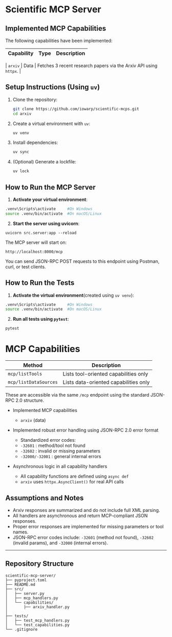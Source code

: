 
# Scientific MCP Server

##  Implemented MCP Capabilities

The following capabilities have been implemented:

| Capability    | Type     | Description                                                              |
|---------------|----------|--------------------------------------------------------------------------|

| `arxiv`       | Data     | Fetches 3 recent research papers via the Arxiv API using `httpx`.        |


## Setup Instructions (Using `uv`)

1. Clone the repository:
   ```bash
   git clone https://github.com/iowarp/scientific-mcps.git
   cd arxiv
   ```

2. Create a virtual environment with `uv`:
   ```bash
   uv venv
   ```

3. Install dependencies:
   ```bash
   uv sync
   ```

4. (Optional) Generate a lockfile:
   ```bash
   uv lock
   ```
   

## How to Run the MCP Server
1. **Activate your virtual environment**:

```bash
.venv\Scripts\activate     #On Windows
source .venv/bin/activate  #On macOS/Linux
```
2. **Start the server using uvicorn**:
```
uvicorn src.server:app --reload
```
The MCP server will start on:
```
http://localhost:8000/mcp
```

You can send JSON-RPC POST requests to this endpoint using Postman, curl, or test clients.


## How to Run the Tests

1. **Activate the virtual environment**(created using `uv venv`):

```bash
.venv\Scripts\activate     #On Windows
source .venv/bin/activate  #On macOS/Linux
```

2. **Run all tests using `pytest`**:

```bash
pytest
```

# MCP Capabilities

| Method              | Description                                 |
|---------------------|---------------------------------------------|
| `mcp/listTools`     | Lists tool-oriented capabilities only       |
| `mcp/listDataSources` | Lists data-oriented capabilities only    |

These are accessible via the same `/mcp` endpoint using the standard JSON-RPC 2.0 structure.

- Implemented MCP capabilities  
    - `arxiv` (data)

- Implemented robust error handling using JSON-RPC 2.0 error format  
  -  Standardized error codes:
    - `-32601` : method/tool not found
    - `-32602` : invalid or missing parameters
    - `-32000/-32001` : general internal errors

- Asynchronous logic in all capability handlers  
  - All capability functions are defined using `async def`
  - `arxiv` uses `httpx.AsyncClient()` for real API calls

##  Assumptions and Notes

- Arxiv responses are summarized and do not include full XML parsing.
- All handlers are asynchronous and return MCP-compliant JSON responses.
- Proper error responses are implemented for missing parameters or tool names.
- JSON-RPC error codes include: `-32601` (method not found), `-32602` (invalid params), and `-32000` (internal errors).

---

## Repository Structure

```
scientific-mcp-server/
├── pyproject.toml
├── README.md
├── src/
│   ├── server.py
│   ├── mcp_handlers.py
│   └── capabilities/
│       ├── arxiv_handler.py
│    
├── tests/
│   ├── test_mcp_handlers.py
│   └── test_capabilities.py
└── .gitignore
```
